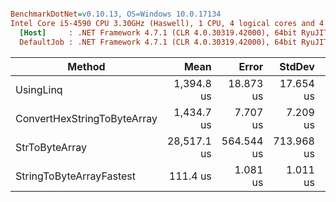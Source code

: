 ``` ini

BenchmarkDotNet=v0.10.13, OS=Windows 10.0.17134
Intel Core i5-4590 CPU 3.30GHz (Haswell), 1 CPU, 4 logical cores and 4 physical cores
  [Host]     : .NET Framework 4.7.1 (CLR 4.0.30319.42000), 64bit RyuJIT-v4.7.3163.0
  DefaultJob : .NET Framework 4.7.1 (CLR 4.0.30319.42000), 64bit RyuJIT-v4.7.3163.0


```
|                      Method |        Mean |      Error |     StdDev |     Gen 0 |   Allocated |
|---------------------------- |------------:|-----------:|-----------:|----------:|------------:|
|                   UsingLinq |  1,394.8 us |  18.873 us |  17.654 us |  253.9063 |   781.95 KB |
| ConvertHexStringToByteArray |  1,434.7 us |   7.707 us |   7.209 us |  179.6875 |   555.39 KB |
|              StrToByteArray | 28,517.1 us | 564.544 us | 713.968 us | 9875.0000 | 30488.28 KB |
|    StringToByteArrayFastest |    111.4 us |   1.081 us |   1.011 us |   17.9443 |    55.38 KB |
